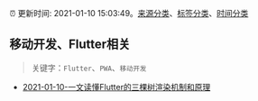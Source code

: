 :alarm_clock: 更新时间: 2021-01-10 15:03:49。[来源分类](../README.md)、[标签分类](../TAGS.md)、[时间分类](../TIMELINE.md)

## 移动开发、Flutter相关


> 关键字：`Flutter`、`PWA`、`移动开发`



- [2021-01-10-一文读懂Flutter的三棵树渲染机制和原理](https://juejin.im/post/6916113193207070734) 